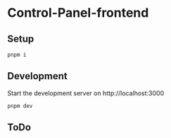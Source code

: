 # Control-Panel-frontend

## Setup

```shell
pnpm i
```

## Development

Start the development server on http://localhost:3000

```shell
pnpm dev
```

## ToDo

